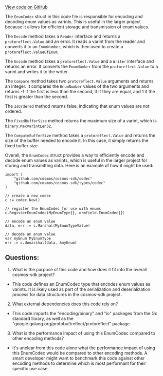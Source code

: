 [View code on GitHub](https://github.com/cosmos/cosmos-sdk/blob/main/orm/encoding/ormfield/enum.go)

The `EnumCodec` struct in this code file is responsible for encoding and decoding enum values as varints. This is useful in the larger project because it allows for efficient storage and transmission of enum values. 

The `Decode` method takes a `Reader` interface and returns a `protoreflect.Value` and an error. It reads a varint from the reader and converts it to an `EnumNumber`, which is then used to create a `protoreflect.ValueOfEnum`. 

The `Encode` method takes a `protoreflect.Value` and a `Writer` interface and returns an error. It converts the `EnumNumber` from the `protoreflect.Value` to a varint and writes it to the writer. 

The `Compare` method takes two `protoreflect.Value` arguments and returns an integer. It compares the `EnumNumber` values of the two arguments and returns -1 if the first is less than the second, 0 if they are equal, and 1 if the first is greater than the second. 

The `IsOrdered` method returns false, indicating that enum values are not ordered. 

The `FixedBufferSize` method returns the maximum size of a varint, which is `binary.MaxVarintLen32`. 

The `ComputeBufferSize` method takes a `protoreflect.Value` and returns the size of the buffer needed to encode it. In this case, it simply returns the fixed buffer size. 

Overall, the `EnumCodec` struct provides a way to efficiently encode and decode enum values as varints, which is useful in the larger project for storing and transmitting data. Here is an example of how it might be used:

```
import (
    "github.com/cosmos/cosmos-sdk/codec"
    "github.com/cosmos/cosmos-sdk/types/codec"
)

// create a new codec
c := codec.New()

// register the EnumCodec for use with enums
c.RegisterEnumCodec(MyEnumType{}, ormfield.EnumCodec{})

// encode an enum value
data, err := c.Marshal(MyEnumTypeValue)

// decode an enum value
var myEnum MyEnumType
err := c.Unmarshal(data, &myEnum)
```
## Questions: 
 1. What is the purpose of this code and how does it fit into the overall cosmos-sdk project?
- This code defines an EnumCodec type that encodes enum values as varints. It is likely used as part of the serialization and deserialization process for data structures in the cosmos-sdk project.

2. What external dependencies does this code rely on?
- This code imports the "encoding/binary" and "io" packages from the Go standard library, as well as the "google.golang.org/protobuf/reflect/protoreflect" package.

3. What is the performance impact of using this EnumCodec compared to other encoding methods?
- It's unclear from this code alone what the performance impact of using this EnumCodec would be compared to other encoding methods. A smart developer might want to benchmark this code against other encoding methods to determine which is most performant for their specific use case.